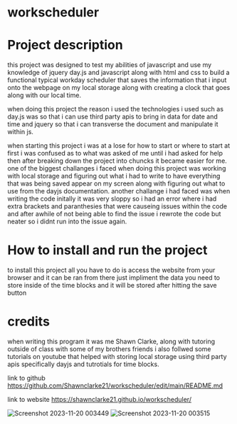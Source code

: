 # workscheduler

# Project description

this project was designed to test my abilities of javascript and use my knowledge of jquery day.js and javascript along with html and css to build a functional typical workday scheduler that saves the information that i input onto the webpage on my local storage along with creating a clock that goes along with our local time. 

when doing this project the reason i used the technologies i used such as day.js was so that i can use third party apis to bring in data for date and time and jquery so that i can transverse the document and manipulate it within js.


when starting this project i was at a lose for how to start or where to start at first i was confused as to what was asked of me until i had asked for help then after breaking down the project into chuncks it became easier for me. one of the biggest challanges i faced when doing this project was working with local storage and figuring out what i had to write to have everything that was being saved appear on my screen along with figuring out what to use from the dayjs documentation. another challange i had faced was when writing the code initally it was very sloppy so i had an error where i had extra brackets and paranthesies that were causeing issues within the code and after awhile of not being able to find the issue i rewrote the code but neater so i didnt run into the issue again.

# How to install and run the project
to install this project all you have to do is access the website from your browser and it can be ran from there just impliment the data you need to store inside of the time blocks and it will be stored after hitting the save button

# credits 
when writing this program it was me Shawn Clarke, along with tutoring outside of class with some of my brothers friends i also follwed some tutorials on youtube that helped with storing local storage using third party apis specifically dayjs and tutrotials for time blocks.

link to github
https://github.com/Shawnclarke21/workscheduler/edit/main/README.md

link to website
https://shawnclarke21.github.io/workscheduler/

![Screenshot 2023-11-20 003449](https://github.com/Shawnclarke21/workscheduler/assets/139307719/3191e21e-9ce0-410e-94ce-d8f0843f682f)
![Screenshot 2023-11-20 003515](https://github.com/Shawnclarke21/workscheduler/assets/139307719/4e330be7-6a76-40ea-b3cb-3a0a75edecac)
